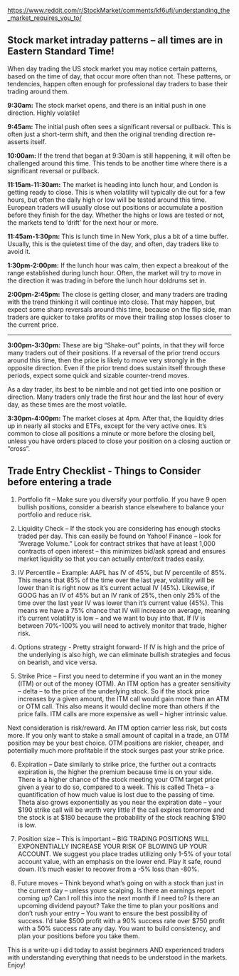 



https://www.reddit.com/r/StockMarket/comments/kf6ufj/understanding_the_market_requires_you_to/

## Stock market intraday patterns – all times are in Eastern Standard Time!

When day trading the US stock market you may notice certain patterns, based on the time of day, that occur more often than not. These patterns, or tendencies, happen often enough for professional day traders to base their trading around them.

**9:30am:** The stock market opens, and there is an initial push in one direction. Highly volatile!

**9:45am:** The initial push often sees a significant reversal or pullback. This is often just a short-term shift, and then the original trending direction re-asserts itself.

**10:00am:** If the trend that began at 9:30am is still happening, it will often be challenged around this time. This tends to be another time where there is a significant reversal or pullback.

**11:15am-11:30am:** The market is heading into lunch hour, and London is getting ready to close. This is when volatility will typically die out for a few hours, but often the daily high or low will be tested around this time. European traders will usually close out positions or accumulate a position before they finish for the day. Whether the highs or lows are tested or not, the markets tend to ‘drift’ for the next hour or more.

**11:45am-1:30pm:** This is lunch time in New York, plus a bit of a time buffer. Usually, this is the quietest time of the day, and often, day traders like to avoid it.

**1:30pm-2:00pm:** If the lunch hour was calm, then expect a breakout of the range established during lunch hour. Often, the market will try to move in the direction it was trading in before the lunch hour doldrums set in.

**2:00pm-2:45pm:** The close is getting closer, and many traders are trading with the trend thinking it will continue into close. That may happen, but expect some sharp reversals around this time, because on the flip side, man traders are quicker to take profits or move their trailing stop losses closer to the current price.

---

**3:00pm-3:30pm:** These are big “Shake-out” points, in that they will force many traders out of their positions. If a reversal of the prior trend occurs around this time, then the price is likely to move very strongly in the opposite direction. Even if the prior trend does sustain itself through these periods, expect some quick and sizable counter-trend moves.

As a day trader, its best to be nimble and not get tied into one position or direction. Many traders only trade the first hour and the last hour of every day, as these times are the most volatile.

**3:30pm-4:00pm:** The market closes at 4pm. After that, the liquidity dries up in nearly all stocks and ETFs, except for the very active ones. It’s common to close all positions a minute or more before the closing bell, unless you have orders placed to close your position on a closing auction or “cross”.

## Trade Entry Checklist - Things to Consider before entering a trade

1. Portfolio fit – Make sure you diversify your portfolio. If you have 9 open bullish positions, consider a bearish stance elsewhere to balance your portfolio and reduce risk.

2. Liquidity Check – If the stock you are considering has enough stocks traded per day. This can easily be found on Yahoo! Finance – look for “Average Volume.” Look for contract strikes that have at least 1,000 contracts of open interest – this minimizes bid/ask spread and ensures market liquidity so that you can actually enter/exit trades easily.

3. IV Percentile – Example: AAPL has IV of 45%, but IV percentile of 85%. This means that 85% of the time over the last year, volatility will be lower than it is right now as it’s current actual IV (45%). Likewise, if GOOG has an IV of 45% but an IV rank of 25%, then only 25% of the time over the last year IV was lower than it’s current value (45%). This means we have a 75% chance that IV will increase on average, meaning it’s current volatility is low – and we want to buy into that. If IV is between 70%-100% you will need to actively monitor that trade, higher risk.

4. Options strategy - Pretty straight forward- If IV is high and the price of the underlying is also high, we can eliminate bullish strategies and focus on bearish, and vice versa.

5. Strike Price – First you need to determine if you want an in the money (ITM) or out of the money (OTM). An ITM option has a greater sensitivity – delta – to the price of the underlying stock. So if the stock price increases by a given amount, the ITM call would gain more than an ATM or OTM call. This also means it would decline more than others if the price falls. ITM calls are more expensive as well – higher intrinsic value.

Next consideration is risk/reward. An ITM option carrier less risk, but costs more. If you only want to stake a small amount of capital in a trade, an OTM position may be your best choice. OTM positions are riskier, cheaper, and potentially much more profitable if the stock surges past your strike price.

6. Expiration – Date similarly to strike price, the further out a contracts expiration is, the higher the premium because time is on your side. There is a higher chance of the stock meeting your OTM target price given a year to do so, compared to a week. This is called Theta – a quantification of how much value is lost due to the passing of time. Theta also grows exponentially as you near the expiration date – your $190 strike call will be worth very little if the call expires tomorrow and the stock is at $180 because the probability of the stock reaching $190 is low.

7. Position size – This is important – BIG TRADING POSITIONS WILL EXPONENTIALLY INCREASE YOUR RISK OF BLOWING UP YOUR ACCOUNT. We suggest you place trades utilizing only 1-5% of your total account value, with an emphasis on the lower end. Play it safe, round down. It’s much easier to recover from a -5% loss than -80%.

8. Future moves – Think beyond what’s going on with a stock than just in the current day – unless youre scalping. Is there an earnings report coming up? Can I roll this into the next month if I need to? Is there an upcoming dividend payout? Take the time to plan your positions and don’t rush your entry – You want to ensure the best possibility of success. I’d take $500 profit with a 90% success rate over $750 profit with a 50% success rate any day. You want to build consistency, and plan your positions before you take them.

This is a write-up i did today to assist beginners AND experienced traders with understanding everything that needs to be understood in the markets. Enjoy!
